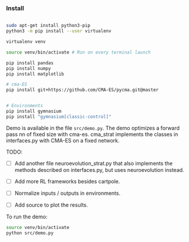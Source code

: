 

### Install

```bash

sudo apt-get install python3-pip
python3 -m pip install --user virtualenv

virtualenv venv

source venv/bin/activate # Run on every terminal launch

pip install pandas
pip install numpy
pip install matplotlib

# cma-ES
pip install git+https://github.com/CMA-ES/pycma.git@master


# Environments
pip install gymnasium
pip install "gymnasium[classic-control]"


```


Demo is available in the file `src/demo.py`. The demo optimizes a forward pass nn of fixed size with cma-es. cma_strat implements the classes in interfaces.py with CMA-ES on a fixed network. 

TODO:
- [ ] Add another file neuroevolution_strat.py that also implements the methods described on interfaces.py, but uses neuroevolution instead.
- [ ] Add more RL frameworks besides cartpole.
- [ ] Normalize inputs / outputs in environments.
- [ ] Add source to plot the results.


To run the demo:

```bash
source venv/bin/activate
python src/demo.py
````











